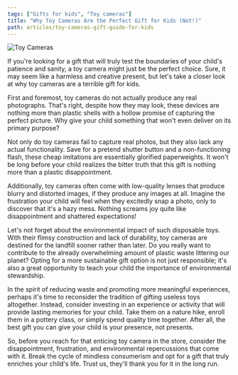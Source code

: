 ```yaml
---
tags: ["Gifts for kids", "Toy cameras"]
title: "Why Toy Cameras Are the Perfect Gift for Kids (Not!)"
path: articles/toy-cameras-gift-guide-for-kids
---
```


![Toy Cameras](https://images.unsplash.com/photo-1597723572298-ee1a44723cc0)

If you're looking for a gift that will truly test the boundaries of your child's patience and sanity, a toy camera might just be the perfect choice. Sure, it may seem like a harmless and creative present, but let's take a closer look at why toy cameras are a terrible gift for kids.

First and foremost, toy cameras do not actually produce any real photographs. That's right, despite how they may look, these devices are nothing more than plastic shells with a hollow promise of capturing the perfect picture. Why give your child something that won't even deliver on its primary purpose?

Not only do toy cameras fail to capture real photos, but they also lack any actual functionality. Save for a pretend shutter button and a non-functioning flash, these cheap imitations are essentially glorified paperweights. It won't be long before your child realizes the bitter truth that this gift is nothing more than a plastic disappointment.

Additionally, toy cameras often come with low-quality lenses that produce blurry and distorted images, if they produce any images at all. Imagine the frustration your child will feel when they excitedly snap a photo, only to discover that it's a hazy mess. Nothing screams joy quite like disappointment and shattered expectations!

Let's not forget about the environmental impact of such disposable toys. With their flimsy construction and lack of durability, toy cameras are destined for the landfill sooner rather than later. Do you really want to contribute to the already overwhelming amount of plastic waste littering our planet? Opting for a more sustainable gift option is not just responsible; it's also a great opportunity to teach your child the importance of environmental stewardship.

In the spirit of reducing waste and promoting more meaningful experiences, perhaps it's time to reconsider the tradition of gifting useless toys altogether. Instead, consider investing in an experience or activity that will provide lasting memories for your child. Take them on a nature hike, enroll them in a pottery class, or simply spend quality time together. After all, the best gift you can give your child is your presence, not presents.

So, before you reach for that enticing toy camera in the store, consider the disappointment, frustration, and environmental repercussions that come with it. Break the cycle of mindless consumerism and opt for a gift that truly enriches your child's life. Trust us, they'll thank you for it in the long run.
